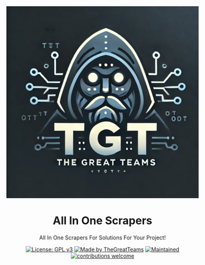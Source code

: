 <div align="center">
  <img src=".src/banner.png" alt="All In One Scrapers Solutions">

  # All In One Scrapers
  All In One Scrapers For Solutions For Your Project! 

  [![License: GPL v3](https://img.shields.io/badge/License-GPLv3-blue.svg)](https://www.gnu.org/licenses/gpl-3.0)
  [![Made by TheGreatTeams](https://img.shields.io/badge/Made%20by-TheGreatTeams-orange)](https://github.com/TheGreatTeams)
  [![Maintained](https://img.shields.io/badge/Maintained%3F-yes-green.svg)](https://github.com/TheGreatTeams/WebChat-AI/graphs/commit-activity)
  [![contributions welcome](https://img.shields.io/badge/contributions-welcome-brightgreen.svg?style=flat)](https://github.com/TheGreatTeams/WebChat-AI/issues)
</div>
